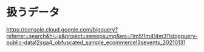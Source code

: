 # 扱うデータ
https://console.cloud.google.com/bigquery?referrer=search&hl=ja&project=sweepsump&ws=!1m5!1m4!4m3!1sbigquery-public-data!2sga4_obfuscated_sample_ecommerce!3sevents_20210131

